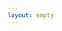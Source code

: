 ```yaml
---
layout: empty
---
```



<script>
const SERVER_ORIGIN = `http://localhost:4999`

fetch(`${SERVER_ORIGIN}/login-by-email?email=dav@bru.com`, {method: 'POST'})
.then(res => ({url: res.url, body: res.text()}))
.then(res => console.log('fetch email', res))
.catch(res => console.error('error fetch email', res))

</script>
